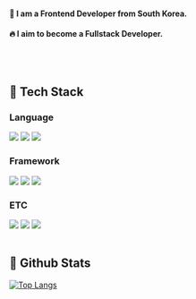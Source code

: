 <!-- ## Hi there 👋 -->
<!--### About Me 👀-->

<div>
  <!--Body-->
 
  #### :raising_hand: I am a Frontend Developer from South Korea.<br/>
  #### :fire: I aim to become a Fullstack Developer.<br/>
  <br/>
  <br/>
  
  ## 🧱 Tech Stack
  ### Language
  <!--JavaScript-->
  <img src="https://img.shields.io/badge/JavaScript-F7DF1E?style=flat-square&logo=JavaScript&logoColor=white"/>
  <!--HTML5-->
  <img src="https://img.shields.io/badge/HTML5-E34F26?style=flat-square&logo=HTML5&logoColor=white"/>
  <!--CSS-->
  <img src="https://img.shields.io/badge/CSS3-1572B6?style=flat-square&logo=CSS3&logoColor=white"/>
  <br/>
  
  ### Framework
  <!--Vue-->
  <img src="https://img.shields.io/badge/vuedotjs-4FC08D?style=flat-square&logo=vuedotjs&logoColor=white"/>
  <!--Angular-->
  <img src="https://img.shields.io/badge/angular-0F0F11?style=flat-square&logo=angular&logoColor=white"/>
  <!--Spring Boot-->
  <img src="https://img.shields.io/badge/springboot-6DB33F?style=flat-square&logo=springboot&logoColor=white"/>
  <br/>
  
  ### ETC
  <!--Node-->
  <img src="https://img.shields.io/badge/nodedotjs-5FA04E?style=flat-square&logo=nodedotjs&logoColor=white"/>
  <!--postgresql-->
  <img src="https://img.shields.io/badge/postgresql-4169E1?style=flat-square&logo=postgresql&logoColor=white"/>
  <!--jenkins-->
  <img src="https://img.shields.io/badge/jenkins-D24939?style=flat-square&logo=jenkins&logoColor=white"/>
  <br/>
  <br/>

  
  ## 🤔 Github Stats
  
  [![Top Langs](https://github-readme-stats.vercel.app/api/top-langs/?username=doheon-dev)](https://github.com/doheon-dev/github-readme-stats)
    <br/>
 <!-- [![doehon's GitHub stats](https://github-readme-stats.vercel.app/api?username=doheon-dev)](https://github.com/doheon-dev/github-readme-stats) -->

</div>


<!--[![Hits](https://hits.seeyoufarm.com/api/count/incr/badge.svg?url=https%3A%2F%2Fgithub.com%2Fmin-0&count_bg=%23555555&title_bg=%23323232&icon=github.svg&icon_color=%23FFFFFF&title=hits&edge_flat=false)](https://hits.seeyoufarm.com)-->

<!--
<h2 align="center"> 🎨 Stack <br> </p>
 
  <img src="https://img.shields.io/badge/Java-007396?style=round-square&logo=java&logoColor=white"/> <img src="https://img.shields.io/badge/Spring Boot-6DB33F?style=round-square&logo=Spring Boot&logoColor=white"/>
  <img src="https://img.shields.io/badge/Android Studio-3DDC84?style=round-square&logo=Android Studio&logoColor=white"/> <img src="https://img.shields.io/badge/MongoDB-47A248?style=round-square&logo=MongoDB&logoColor=white"/> 
  <img src="https://img.shields.io/badge/MySQL-4479A1?style=round-square&logo=MySQL&logoColor=white"/> <img src="https://img.shields.io/badge/MariaDB-003545?style=round-square&logo=mariadb&logoColor=white"/>
  <img src="https://img.shields.io/badge/Docker-2496ED?style=round-square&logo=docker&logoColor=white"/>

 
<p align="right">

<a href="블로그 주소"><img src="https://img.shields.io/badge/My tech blog-A9BCF5?style=flat-square&logo=GitHub Sponsors&logoColor=white&link=블로그 주소"/></a>
<a href="인스타그램 주소" target="_blank"><img src="https://img.shields.io/badge/Instagram-E4405F?style=flat-square&logo=Instagram&logoColor=white"/></a>
-->
  
<!--
**doheon-dev/doheon-dev** is a ✨ _special_ ✨ repository because its `README.md` (this file) appears on your GitHub profile.

Here are some ideas to get you started:

- 🔭 I’m currently working on ...
- 🌱 I’m currently learning ...
- 👯 I’m looking to collaborate on ...
- 🤔 I’m looking for help with ...
- 💬 Ask me about ...
- 📫 How to reach me: ...
- 😄 Pronouns: ...
- ⚡ Fun fact: ...
-->
